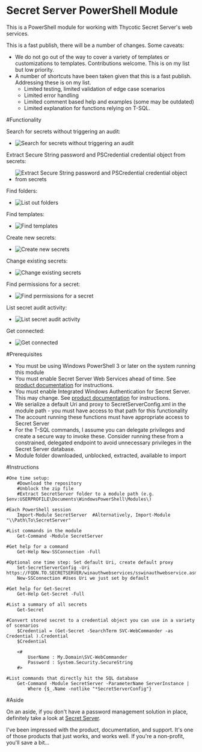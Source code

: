 Secret Server PowerShell Module
=============

This is a PowerShell module for working with Thycotic Secret Server's web services.

This is a fast publish, there will be a number of changes.  Some caveats:

 * We do not go out of the way to cover a variety of templates or customizations to templates.  Contributions welcome.  This is on my list but low priority.
 * A number of shortcuts have been taken given that this is a fast publish.  Addressing these is on my list.
   * Limited testing, limited validation of edge case scenarios
   * Limited error handling
   * Limited comment based help and examples (some may be outdated)
   * Limited explanation for functions relying on T-SQL.
   
#Functionality

Search for secrets without triggering an audit:
  * ![Search for secrets without triggering an audit](/Media/Get-Secret.png)

Extract Secure String password and PSCredential credential object from secrets:
  * ![Extract Secure String password and PSCredential credential object from secrets](/Media/Get-SecretCred.png)

Find folders:
  * ![List out folders](/Media/Get-Folder.png)

Find templates:
  * ![Find templates](/Media/Get-Template.png)

Create new secrets:
  * ![Create new secrets](/Media/New-Secret.png)
  
Change existing secrets:
  * ![Change existing secrets](/Media/Set-Secret.png)

Find permissions for a secret:
  * ![Find permissions for a secret](/Media/Get-SecretPermission.png)

List secret audit activity:
  * ![List secret audit activity](/Media/Get-SecretAudit.png)

Get connected:
  * ![Get connected](/Media/GetConnected.png)

#Prerequisites
    
 * You must be using Windows PowerShell 3 or later on the system running this module
 * You must enable Secret Server Web Services ahead of time.  See [product documentation](http://thycotic.com/products/secret-server/support-2/) for instructions.
 * You must enable Integrated Windows Authentication for Secret Server.  This may change.  See [product documentation](http://support.thycotic.com/kb/a90/setting-up-integrated-windows-authentication.aspx) for instructions.
 * We serialize a default Uri and proxy to SecretServerConfig.xml in the module path - you must have access to that path for this functionality
 * The account running these functions must have appropriate access to Secret Server
 * For the T-SQL commands, I assume you can delegate privileges and create a secure way to invoke these.  Consider running these from a constrained, delegated endpoint to avoid unnecessary privileges in the Secret Server database.
 * Module folder downloaded, unblocked, extracted, available to import

#Instructions

    #One time setup:
        #Download the repository
        #Unblock the zip file
        #Extract SecretServer folder to a module path (e.g. $env:USERPROFILE\Documents\WindowsPowerShell\Modules\)
        
    #Each PowerShell session
        Import-Module SecretServer  #Alternatively, Import-Module "\\Path\To\SecretServer"
        
    #List commands in the module
        Get-Command -Module SecretServer
        
    #Get help for a command
        Get-Help New-SSConnection -Full
        
    #Optional one time step: Set default Uri, create default proxy
        Set-SecretServerConfig -Uri https://FQDN.TO.SECRETSERVER/winauthwebservices/sswinauthwebservice.asmx
        New-SSConnection #Uses Uri we just set by default
        
    #Get help for Get-Secret
        Get-Help Get-Secret -Full
        
    #List a summary of all secrets
        Get-Secret 
        
    #Convert stored secret to a credential object you can use in a variety of scenarios
        $Credential = (Get-Secret -SearchTerm SVC-WebCommander -as Credential ).Credential
        $Credential
        
        <#
            UserName : My.Domain\SVC-WebCommander
            Password : System.Security.SecureString
        #>
        
    #List commands that directly hit the SQL database
        Get-Command -Module SecretServer -ParameterName ServerInstance |
            Where {$_.Name -notlike "*SecretServerConfig"}
        
#Aside

On an aside, if you don't have a password management solution in place, definitely take a look at [Secret Server](http://thycotic.com/products/secret-server/compare-installed-editions/).

I've been impressed with the product, documentation, and support.  It's one of those products that just works, and works well.  If you're a non-profit, you'll save a bit...